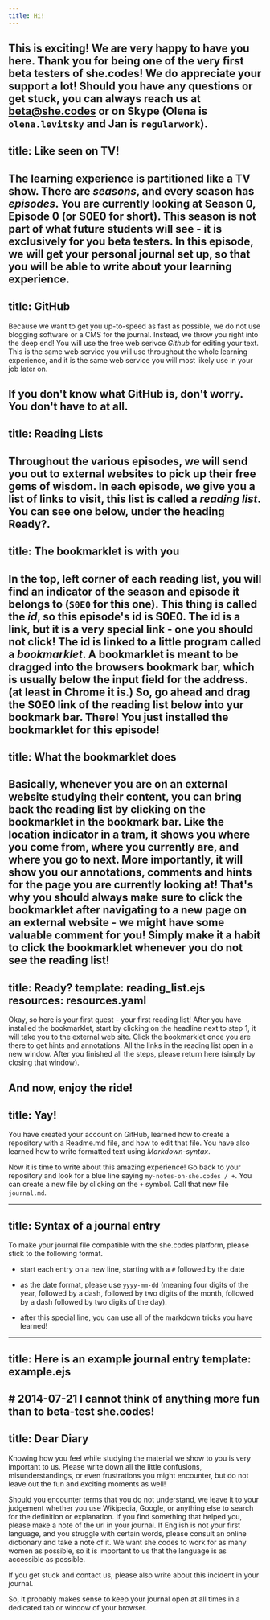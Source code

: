 ```yaml
---
title: Hi!
---
```

This is exciting! We are very happy to have you here. Thank you for being one of the very first beta testers of she.codes! We do appreciate your support a lot!
Should you have any questions or get stuck, you can always reach us at [beta@she.codes](mailto:beta@she.codes) or on Skype (Olena is `olena.levitsky` and Jan is `regularwork`).
---
title: Like seen on TV!
---
The learning experience is partitioned like a TV show. There are _seasons_, and every season has _episodes_. You are currently looking at Season 0, Episode 0 (or S0E0 for short).
This season is not part of what future students will see - it is exclusively for you beta testers.
In this episode, we will get your personal journal set up, so that you will be able to write about your learning experience.
---
title: GitHub
---
Because we want to get you up-to-speed as fast as possible, we do not use blogging software or a CMS for the journal.
Instead, we throw you right into the deep end! You will use the free web serivce _Github_ for editing your text. This is the same web service you will use throughout
the whole learning experience, and it is the same web service you will most likely use in your job later on.

If you don't know what GitHub is, don't worry. You don't have to at all.
---
title: Reading Lists
---
Throughout the various episodes, we will send you out to external websites to pick up their free gems of wisdom.
In each episode, we give you a list of links to visit, this list is called a _reading list_. You can see one below, under the heading **Ready?**.
---
title: The bookmarklet is with you
---
In the top, left corner of each reading list, you will find an indicator of the season and episode it belongs to (`S0E0` for this one).
This thing is called the _id_, so this episode's id is S0E0. The id is a link, but it is a very special link - one you should not click!
The id is linked to a little program called a _bookmarklet_. A bookmarklet is meant to be dragged into the browsers bookmark bar, which is usually below the input field for the address.
(at least in Chrome it is.)
So, go ahead and drag the S0E0 link of the reading list below into yur bookmark bar.
There! You just installed the bookmarklet for this episode!
---
title: What the bookmarklet does
---
Basically, whenever you are on an external website studying their content, you can bring back the reading list by clicking on the bookmarklet in the bookmark bar.
Like the location indicator in a tram, it shows you where you come from, where you currently are, and where you go to next. More importantly,
it will show you our annotations, comments and hints for the page you are currently looking at!
That's why you should always make sure to click the bookmarklet after navigating to a new page on an external website - we might have some valuable comment for you!
Simply make it a habit to click the bookmarklet whenever you do not see the reading list!
---
title: Ready?
template: reading_list.ejs
resources: resources.yaml
---
Okay, so here is your first quest - your first reading list!
After you have installed the bookmarklet, start by clicking on the headline next to step 1, it will take you to the external web site. Click the bookmarklet once you are there to get hints and annotations.
All the links in the reading list open in a new window.
After you finished all the steps, please return here (simply by closing that window).


And now, enjoy the ride!
---
title: Yay!
---
You have created your account on GitHub, learned how to create a repository with a Readme.md file, and how to edit that file.
You have also learned how to write formatted text using *Markdown-syntax*.

Now it is time to write about this amazing experience! Go back to your repository and look for a blue line saying `my-notes-on-she.codes / +`. You can create a new file by clicking on the `+` symbol. Call that new file `journal.md`.

---
title: Syntax of a journal entry
---
To make your journal file compatible with the she.codes platform, please stick to the following format.

- start each entry on a new line, starting with a `#` followed by the date

- as the date format, please use `yyyy-mm-dd` (meaning four digits of the year, followed by a dash, followed by two digits of the month, followed by a dash followed by two digits of the day).

- after this special line, you can use all of the markdown tricks you have learned!

---
title: Here is an example journal entry
template: example.ejs
---
&#35; 2014-07-21
I cannot think of anything more fun than to beta-test **she.codes**!
---
title: Dear Diary
---
Knowing how you feel while studying the material we
show to you is very important to us. Please write down all the little confusions, misunderstandings, or even frustrations you might encounter, but do not leave out the fun and exciting moments as well!

Should you encounter terms that you do not understand, we leave it to your judgement whether you use Wikipedia, Google, or anything else to search for the definition or explanation. If you find something that helped you, please make a note of the url in your journal.
If English is not your first language, and you struggle with certain words, please consult an online dictionary and take a note of it. We want she.codes to work for as many women as possible, so it is important to us that the language is as accessible as possible.

If you get stuck and contact us, please also write about this incident in your journal.

So, it probably makes sense to keep your journal open at all times in a dedicated tab or window of your browser.
